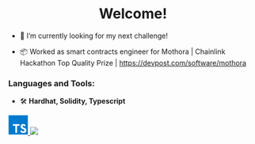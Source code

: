 <h1 align="center">Welcome!</h1>

- 🔭 I’m currently looking for my next challenge!

- 📦 Worked as smart contracts engineer for Mothora | Chainlink Hackathon Top Quality Prize | https://devpost.com/software/mothora

<h3 align="left">Languages and Tools:</h3>

- 🛠️ **Hardhat, Solidity, Typescript**
<p align="left"> <a href="https://www.typescriptlang.org/" target="_blank" rel="noreferrer"> <img src="https://raw.githubusercontent.com/devicons/devicon/master/icons/typescript/typescript-original.svg" alt="typescript" width="40" height="40"/> </a> 
<a href= https://hardhat.org > <img width ='32px' src ='https://encrypted-tbn0.gstatic.com/images?q=tbn:ANd9GcRj4GcOrXLeO9nnIV7OMu0BB17J46L3Okm1-w&usqp=CAU' /> </a>
